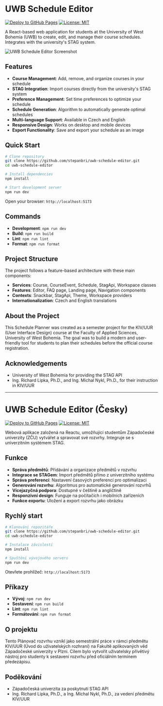 # UWB Schedule Editor

[![Deploy to GitHub Pages](https://github.com/stepanbri/uwb-schedule-editor/actions/workflows/deploy.yml/badge.svg)](https://github.com/stepanbri/uwb-schedule-editor/actions/workflows/deploy.yml)
[![License: MIT](https://img.shields.io/badge/License-MIT-yellow.svg)](https://opensource.org/licenses/MIT)

A React-based web application for students at the University of West Bohemia (UWB) to create, edit, and manage their course schedules. Integrates with the university's STAG system.

![UWB Schedule Editor Screenshot](https://via.placeholder.com/800x450?text=UWB+Schedule+Editor+Screenshot)

## Features

- **Course Management**: Add, remove, and organize courses in your schedule
- **STAG Integration**: Import courses directly from the university's STAG system
- **Preference Management**: Set time preferences to optimize your schedule
- **Schedule Generation**: Algorithm to automatically generate optimal schedules
- **Multi-language Support**: Available in Czech and English
- **Responsive Design**: Works on desktop and mobile devices
- **Export Functionality**: Save and export your schedule as an image

## Quick Start

```bash
# Clone repository
git clone https://github.com/stepanbri/uwb-schedule-editor.git
cd uwb-schedule-editor

# Install dependencies
npm install

# Start development server
npm run dev
```

Open your browser: `http://localhost:5173`

## Commands

- **Development**: `npm run dev`
- **Build**: `npm run build`
- **Lint**: `npm run lint`
- **Format**: `npm run format`

## Project Structure

The project follows a feature-based architecture with these main components:

- **Services**: Course, CourseEvent, Schedule, StagApi, Workspace classes
- **Features**: Editor, FAQ page, Landing page, Navigation components
- **Contexts**: Snackbar, StagApi, Theme, Workspace providers
- **Internationalization**: Czech and English translations

## About the Project

This Schedule Planner was created as a semester project for the KIV/UUR (User Interface Design) course at the Faculty of Applied Sciences, University of West Bohemia. The goal was to build a modern and user-friendly tool for students to plan their schedules before the official course registration.

## Acknowledgements

- University of West Bohemia for providing the STAG API
- Ing. Richard Lipka, Ph.D., and Ing. Michal Nykl, Ph.D., for their instruction in KIV/UUR

---

# UWB Schedule Editor (Česky)

[![Deploy to GitHub Pages](https://github.com/stepanbri/uwb-schedule-editor/actions/workflows/deploy.yml/badge.svg)](https://github.com/stepanbri/uwb-schedule-editor/actions/workflows/deploy.yml)
[![License: MIT](https://img.shields.io/badge/License-MIT-yellow.svg)](https://opensource.org/licenses/MIT)

Webová aplikace založená na Reactu, umožňující studentům Západočeské univerzity (ZČU) vytvářet a spravovat své rozvrhy. Integruje se s univerzitním systémem STAG.

## Funkce

- **Správa předmětů**: Přidávání a organizace předmětů v rozvrhu
- **Integrace se STAGem**: Import předmětů přímo z univerzitního systému
- **Správa preferencí**: Nastavení časových preferencí pro optimalizaci
- **Generování rozvrhu**: Algoritmus pro automatické generování rozvrhů
- **Vícejazyčná podpora**: Dostupné v češtině a angličtině
- **Responzivní design**: Funguje na počítačích i mobilních zařízeních
- **Funkce exportu**: Uložení a export rozvrhu jako obrázku

## Rychlý start

```bash
# Klonování repozitáře
git clone https://github.com/stepanbri/uwb-schedule-editor.git
cd uwb-schedule-editor

# Instalace závislostí
npm install

# Spuštění vývojového serveru
npm run dev
```

Otevřete prohlížeč: `http://localhost:5173`

## Příkazy

- **Vývoj**: `npm run dev`
- **Sestavení**: `npm run build`
- **Lint**: `npm run lint`
- **Formátování**: `npm run format`

## O projektu

Tento Plánovač rozvrhu vznikl jako semestrální práce v rámci předmětu KIV/UUR (Úvod do uživatelských rozhraní) na Fakultě aplikovaných věd Západočeské univerzity v Plzni. Cílem bylo vytvořit uživatelsky přívětivý nástroj pro studenty k sestavení rozvrhu před oficiálním termínem předezápisu.

## Poděkování

- Západočeská univerzita za poskytnutí STAG API
- Ing. Richard Lipka, Ph.D., a Ing. Michal Nykl, Ph.D., za vedení předmětu KIV/UUR
